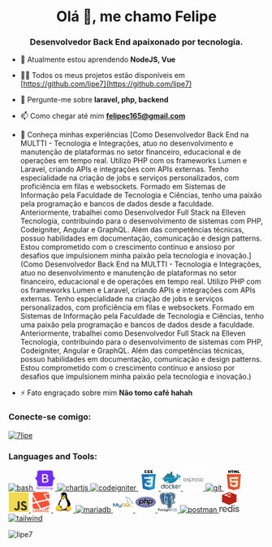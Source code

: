 <h1 align="center">Olá 👋, me chamo Felipe</h1>
<h3 align="center">Desenvolvedor Back End apaixonado por tecnologia.</h3>

- 🌱 Atualmente estou aprendendo **NodeJS, Vue**

- 👨‍💻 Todos os meus projetos estão disponíveis em [https://github.com/lipe7](https://github.com/lipe7)

- 💬 Pergunte-me sobre **laravel, php, backend**

- 📫 Como chegar até mim **felipec165@gmail.com**

- 📄 Conheça minhas experiências [Como Desenvolvedor Back End na MULTTI - Tecnologia e Integrações, atuo no desenvolvimento e manutenção de plataformas no setor financeiro, educacional e de operações em tempo real. Utilizo PHP com os frameworks Lumen e Laravel, criando APIs e integrações com APIs externas. Tenho especialidade na criação de jobs e serviços personalizados, com proficiência em filas e websockets. Formado em Sistemas de Informação pela Faculdade de Tecnologia e Ciências, tenho uma paixão pela programação e bancos de dados desde a faculdade. Anteriormente, trabalhei como Desenvolvedor Full Stack na Elleven Tecnologia, contribuindo para o desenvolvimento de sistemas com PHP, Codeigniter, Angular e GraphQL. Além das competências técnicas, possuo habilidades em documentação, comunicação e design patterns. Estou comprometido com o crescimento contínuo e ansioso por desafios que impulsionem minha paixão pela tecnologia e inovação.](Como Desenvolvedor Back End na MULTTI - Tecnologia e Integrações, atuo no desenvolvimento e manutenção de plataformas no setor financeiro, educacional e de operações em tempo real. Utilizo PHP com os frameworks Lumen e Laravel, criando APIs e integrações com APIs externas. Tenho especialidade na criação de jobs e serviços personalizados, com proficiência em filas e websockets. Formado em Sistemas de Informação pela Faculdade de Tecnologia e Ciências, tenho uma paixão pela programação e bancos de dados desde a faculdade. Anteriormente, trabalhei como Desenvolvedor Full Stack na Elleven Tecnologia, contribuindo para o desenvolvimento de sistemas com PHP, Codeigniter, Angular e GraphQL. Além das competências técnicas, possuo habilidades em documentação, comunicação e design patterns. Estou comprometido com o crescimento contínuo e ansioso por desafios que impulsionem minha paixão pela tecnologia e inovação.)

- ⚡ Fato engraçado sobre mim **Não tomo café hahah**

<h3 align="left">Conecte-se comigo:</h3>
<p align="left">
<a href="https://linkedin.com/in/7lipe" target="blank"><img align="center" src="https://raw.githubusercontent.com/rahuldkjain/github-profile-readme-generator/master/src/images/icons/Social/linked-in-alt.svg" alt="7lipe" height="30" width="40" /></a>
</p>

<h3 align="left">Languages and Tools:</h3>
<p align="left"> <a href="https://www.gnu.org/software/bash/" target="_blank" rel="noreferrer"> <img src="https://www.vectorlogo.zone/logos/gnu_bash/gnu_bash-icon.svg" alt="bash" width="40" height="40"/> </a> <a href="https://getbootstrap.com" target="_blank" rel="noreferrer"> <img src="https://raw.githubusercontent.com/devicons/devicon/master/icons/bootstrap/bootstrap-plain-wordmark.svg" alt="bootstrap" width="40" height="40"/> </a> <a href="https://www.chartjs.org" target="_blank" rel="noreferrer"> <img src="https://www.chartjs.org/media/logo-title.svg" alt="chartjs" width="40" height="40"/> </a> <a href="https://codeigniter.com" target="_blank" rel="noreferrer"> <img src="https://cdn.worldvectorlogo.com/logos/codeigniter.svg" alt="codeigniter" width="40" height="40"/> </a> <a href="https://www.w3schools.com/css/" target="_blank" rel="noreferrer"> <img src="https://raw.githubusercontent.com/devicons/devicon/master/icons/css3/css3-original-wordmark.svg" alt="css3" width="40" height="40"/> </a> <a href="https://www.docker.com/" target="_blank" rel="noreferrer"> <img src="https://raw.githubusercontent.com/devicons/devicon/master/icons/docker/docker-original-wordmark.svg" alt="docker" width="40" height="40"/> </a> <a href="https://expressjs.com" target="_blank" rel="noreferrer"> <img src="https://raw.githubusercontent.com/devicons/devicon/master/icons/express/express-original-wordmark.svg" alt="express" width="40" height="40"/> </a> <a href="https://git-scm.com/" target="_blank" rel="noreferrer"> <img src="https://www.vectorlogo.zone/logos/git-scm/git-scm-icon.svg" alt="git" width="40" height="40"/> </a> <a href="https://www.w3.org/html/" target="_blank" rel="noreferrer"> <img src="https://raw.githubusercontent.com/devicons/devicon/master/icons/html5/html5-original-wordmark.svg" alt="html5" width="40" height="40"/> </a> <a href="https://developer.mozilla.org/en-US/docs/Web/JavaScript" target="_blank" rel="noreferrer"> <img src="https://raw.githubusercontent.com/devicons/devicon/master/icons/javascript/javascript-original.svg" alt="javascript" width="40" height="40"/> </a> <a href="https://laravel.com/" target="_blank" rel="noreferrer"> <img src="https://raw.githubusercontent.com/devicons/devicon/master/icons/laravel/laravel-plain-wordmark.svg" alt="laravel" width="40" height="40"/> </a> <a href="https://www.linux.org/" target="_blank" rel="noreferrer"> <img src="https://raw.githubusercontent.com/devicons/devicon/master/icons/linux/linux-original.svg" alt="linux" width="40" height="40"/> </a> <a href="https://mariadb.org/" target="_blank" rel="noreferrer"> <img src="https://www.vectorlogo.zone/logos/mariadb/mariadb-icon.svg" alt="mariadb" width="40" height="40"/> </a> <a href="https://www.mysql.com/" target="_blank" rel="noreferrer"> <img src="https://raw.githubusercontent.com/devicons/devicon/master/icons/mysql/mysql-original-wordmark.svg" alt="mysql" width="40" height="40"/> </a> <a href="https://www.php.net" target="_blank" rel="noreferrer"> <img src="https://raw.githubusercontent.com/devicons/devicon/master/icons/php/php-original.svg" alt="php" width="40" height="40"/> </a> <a href="https://www.postgresql.org" target="_blank" rel="noreferrer"> <img src="https://raw.githubusercontent.com/devicons/devicon/master/icons/postgresql/postgresql-original-wordmark.svg" alt="postgresql" width="40" height="40"/> </a> <a href="https://postman.com" target="_blank" rel="noreferrer"> <img src="https://www.vectorlogo.zone/logos/getpostman/getpostman-icon.svg" alt="postman" width="40" height="40"/> </a> <a href="https://redis.io" target="_blank" rel="noreferrer"> <img src="https://raw.githubusercontent.com/devicons/devicon/master/icons/redis/redis-original-wordmark.svg" alt="redis" width="40" height="40"/> </a> <a href="https://tailwindcss.com/" target="_blank" rel="noreferrer"> <img src="https://www.vectorlogo.zone/logos/tailwindcss/tailwindcss-icon.svg" alt="tailwind" width="40" height="40"/> </a> </p>

<p><img align="center" src="https://github-readme-stats.vercel.app/api/top-langs?username=lipe7&show_icons=true&locale=en&layout=compact" alt="lipe7" /></p>
